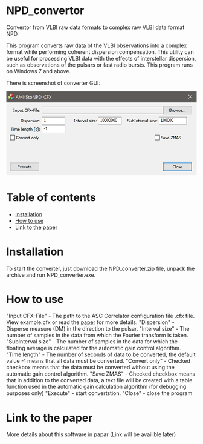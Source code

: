 # NPD_convertor
Convertor from VLBI raw data formats to complex raw VLBI data format NPD

This program converts raw data of the VLBI observations into a complex format while performing coherent dispersion compensation. This utility can be useful for processing VLBI data with the effects of interstellar dispersion, such as observations of the pulsars or fast radio bursts. This program runs on Windows 7 and above.

There is screenshot of converter GUI:

![Screenshot](screenshot.PNG)

# Table of contents
- [Installation](#Installation)
- [How to use](#How-to-use)
- [Link to the paper](#Link-to-the-paper)

# Installation

To start the converter, just download the NPD_converter.zip file, unpack the archive and run NPD_converter.exe.

# How to use

"Input CFX-File" - The path to the ASC Correlator configuration file .cfx file. View example.cfx or read the [paper](https://doi.org/10.1142/S2251171717500040) for more details.
"Dispersion" - Disperse measure (DM) in the direction to the pulsar.
"Interval size" - The number of samples in the data from which the Fourier transform is taken.
"SubInterval size" - The number of samples in the data for which the floating average is calculated for the automatic gain control algorithm.
"Time length" - The number of seconds of data to be converted, the default value -1 means that all data must be converted.
"Convert only" - Checked checkbox means that the data must be converted without using the automatic gain control algorithm.
"Save ZMAS" - Checked checkbox means that in addition to the converted data, a text file will be created with a table function used in the automatic gain calculation algorithm (for debugging purposes only)
"Execute" - start convertstion.
"Close" - close the program

# Link to the paper

More details about this software in papar (Link will be availible later)

